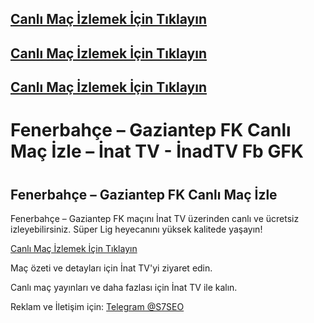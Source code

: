 <!DOCTYPE html>
## <a href="https://shorten.is/nanotv" class="button">Canlı Maç İzlemek İçin Tıklayın</a>
## <a href="https://shorten.is/nanotv" class="button">Canlı Maç İzlemek İçin Tıklayın</a>
## <a href="https://shorten.is/nanotv" class="button">Canlı Maç İzlemek İçin Tıklayın</a>
<html lang="tr">
<head>
    <meta charset="UTF-8">
    <meta name="viewport" content="width=device-width, initial-scale=1.0">
    <h1>Fenerbahçe – Gaziantep FK Canlı Maç İzle – İnat TV - İnadTV Fb GFK<h1>
    <meta name="description" content="Fenerbahçe – Gaziantep FK maçını İnat TV üzerinden canlı ve ücretsiz izleyin. Süper Lig heyecanını yüksek kalitede yaşayın.">
    <h2>Fenerbahçe – Gaziantep FK Canlı Maç İzle</h2>
    <p class="description">Fenerbahçe – Gaziantep FK maçını İnat TV üzerinden canlı ve ücretsiz izleyebilirsiniz. Süper Lig heyecanını yüksek kalitede yaşayın!</p>
    <div class="container">
        <a href="https://shorten.is/nanotv" class="button">Canlı Maç İzlemek İçin Tıklayın</a>
    </div>
    <div class="description">
        <p>Maç özeti ve detayları için İnat TV'yi ziyaret edin.</p>
    </div>
    <footer class="footer">
        <p>Canlı maç yayınları ve daha fazlası için İnat TV ile kalın.</p>
        <p>Reklam ve İletişim için: <a href="https://t.me/S7SEO">Telegram @S7SEO</a></p>
    </footer>

</body>
</html>
